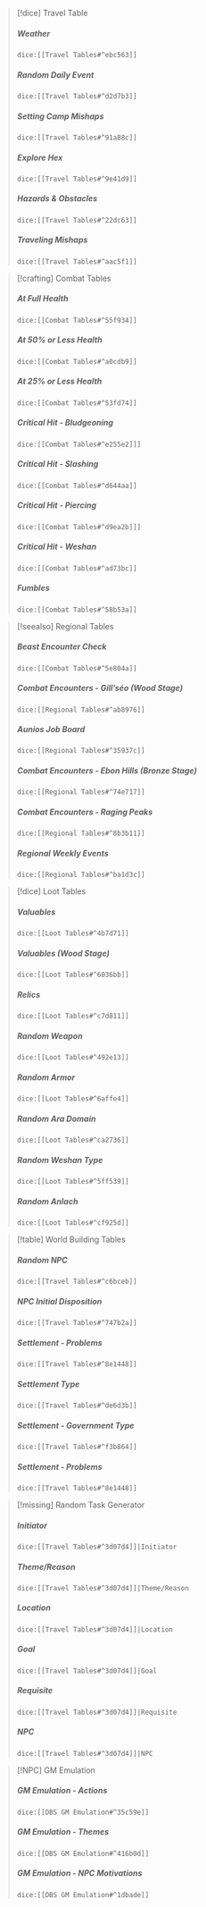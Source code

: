 > [!dice] Travel Table
> ##### Weather
>`dice:[[Travel Tables#^ebc563]]`
>
>##### Random Daily Event
>`dice:[[Travel Tables#^d2d7b3]]`
>
>#####  Setting Camp Mishaps
>`dice:[[Travel Tables#^91a88c]]`
>
>#####  Explore Hex
>`dice:[[Travel Tables#^9e41d9]]`
>
>#####  Hazards & Obstacles
>`dice:[[Travel Tables#^22dc63]]`
>
>##### Traveling Mishaps
>`dice:[[Travel Tables#^aac5f1]]`
>

>[!crafting] Combat Tables
>##### At Full Health
>`dice:[[Combat Tables#^55f934]]`
>
>##### At 50% or Less Health
>`dice:[[Combat Tables#^a0cdb9]]`
>
>##### At 25% or Less Health
>`dice:[[Combat Tables#^53fd74]]`
>
>##### Critical Hit - Bludgeoning
>`dice:[[Combat Tables#^e255e2]]]`
>
>##### Critical Hit - Slashing
>`dice:[[Combat Tables#^d644aa]]`
>
>##### Critical Hit - Piercing
>`dice:[[Combat Tables#^d9ea2b]]]`
>
>##### Critical Hit - Weshan
>`dice:[[Combat Tables#^ad73bc]]`
>
>##### Fumbles
>`dice:[[Combat Tables#^58b53a]]`
>

>[!seealso] Regional Tables
>##### Beast Encounter Check
>`dice:[[Combat Tables#^5e804a]]`
>
>##### Combat Encounters - Gill’séo (Wood Stage)
>`dice:[[Regional Tables#^ab8976]]`
>
>##### Aunios Job Board
>`dice:[[Regional Tables#^35937c]]`
>
>##### Combat Encounters - Ebon Hills (Bronze Stage)
>`dice:[[Regional Tables#^74e717]]`
>
>##### Combat Encounters - Raging Peaks
>`dice:[[Regional Tables#^8b3b11]]`
>
>##### Regional Weekly Events
>`dice:[[Regional Tables#^ba1d3c]]`

>[!dice] Loot Tables
>##### Valuables
>`dice:[[Loot Tables#^4b7d71]]`
>
>##### Valuables (Wood Stage)
>`dice:[[Loot Tables#^6036bb]]`
>
>##### Relics
>`dice:[[Loot Tables#^c7d811]]`
>
>##### Random Weapon
>`dice:[[Loot Tables#^492e13]]` 
>
>##### Random Armor
>`dice:[[Loot Tables#^6affe4]]`
>
>##### Random Ara Domain
>`dice:[[Loot Tables#^ca2736]]`
>
>##### Random Weshan Type
>`dice:[[Loot Tables#^5ff539]]`
>
>##### Random Anlach
>`dice:[[Loot Tables#^cf925d]]`

> [!table] World Building Tables
>##### Random NPC
>`dice:[[Travel Tables#^c6bceb]]`
>
>##### NPC Initial Disposition
>`dice:[[Travel Tables#^747b2a]]`
>
>##### Settlement - Problems
>`dice:[[Travel Tables#^8e1448]]`
>
>##### Settlement Type
>`dice:[[Travel Tables#^de6d3b]]`
>
>##### Settlement - Government Type
>`dice:[[Travel Tables#^f3b864]]`
>
>##### Settlement - Problems
>`dice:[[Travel Tables#^8e1448]]`

>[!missing] Random Task Generator
>
>##### Initiator
>`dice:[[Travel Tables#^3d07d4]]|Initiator`
>
>##### Theme/Reason
>`dice:[[Travel Tables#^3d07d4]]|Theme/Reason`
>
>##### Location
>`dice:[[Travel Tables#^3d07d4]]|Location`
>
>##### Goal
>`dice:[[Travel Tables#^3d07d4]]|Goal`
>
>##### Requisite
>`dice:[[Travel Tables#^3d07d4]]|Requisite`
>
>##### NPC
>`dice:[[Travel Tables#^3d07d4]]|NPC`
>

>[!NPC] GM Emulation
>
>##### GM Emulation - Actions
>`dice:[[DBS GM Emulation#^35c59e]]`
>
>##### GM Emulation - Themes
>`dice:[[DBS GM Emulation#^416b0d]]`
>
>##### GM Emulation - NPC Motivations
>`dice:[[DBS GM Emulation#^1dbade]]`
>